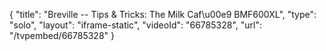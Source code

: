 {
    "title": "Breville -- Tips & Tricks: The Milk Caf\u00e9 BMF600XL",
    "type": "solo",
    "layout": "iframe-static",
    "videoId": "66785328",
    "url": "\/tvpembed\/66785328"
}